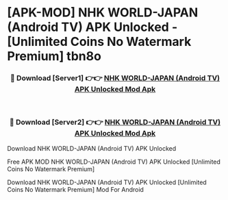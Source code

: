 # [APK-MOD] NHK WORLD-JAPAN (Android TV) APK Unlocked - [Unlimited Coins No Watermark Premium] tbn8o



<div align="center">
<h3>🔴 Download [Server1] 👉👉 <a href="https://momento.my/?title=NHK_WORLD-JAPAN_(Android_TV)_APK_Unlocked">NHK WORLD-JAPAN (Android TV) APK Unlocked Mod Apk</a></h3><br>

<h3>🔴 Download [Server2] 👉👉 <a href="https://momento.my/?title=NHK_WORLD-JAPAN_(Android_TV)_APK_Unlocked">NHK WORLD-JAPAN (Android TV) APK Unlocked Mod Apk</a></h3>
</div>



Download NHK WORLD-JAPAN (Android TV) APK Unlocked 

Free APK MOD NHK WORLD-JAPAN (Android TV) APK Unlocked [Unlimited Coins No Watermark Premium]

Download NHK WORLD-JAPAN (Android TV) APK Unlocked [Unlimited Coins No Watermark Premium] Mod For Android
